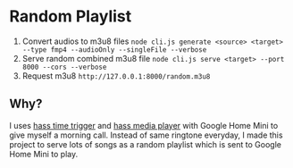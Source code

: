 Random Playlist
============

1. Convert audios to m3u8 files
   `node cli.js generate <source> <target> --type fmp4 --audioOnly --singleFile --verbose`
2. Serve random combined m3u8 file
   `node cli.js serve <target> --port 8000 --cors --verbose`
3. Request m3u8
   `http://127.0.0.1:8000/random.m3u8`


## Why?

I uses [hass time trigger](https://www.home-assistant.io/docs/automation/trigger/#time-trigger) and [hass media player](https://www.home-assistant.io/components/media_player/) with Google Home Mini to give myself a morning call. Instead of same ringtone everyday, I made this project to serve lots of songs as a random playlist which is sent to Google Home Mini to play. 


